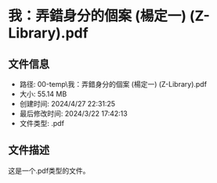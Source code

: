 ﻿# 我：弄錯身分的個案 (楊定一) (Z-Library).pdf

## 文件信息
- 路径: 00-temp\我：弄錯身分的個案 (楊定一) (Z-Library).pdf
- 大小: 55.14 MB
- 创建时间: 2024/4/27 22:31:25
- 最后修改时间: 2024/3/22 17:42:13
- 文件类型: .pdf

## 文件描述
这是一个.pdf类型的文件。

